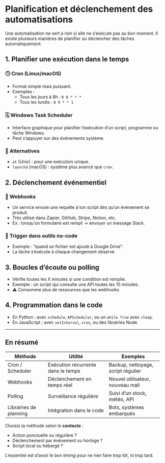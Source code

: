 # Planification et déclenchement des automatisations

Une automatisation ne sert à rien si elle ne s’exécute pas au bon moment. Il existe plusieurs manières de planifier ou déclencher des tâches automatiquement.

## 1. Planifier une exécution dans le temps

### 🕓 Cron (Linux/macOS)
- Format simple mais puissant.
- Exemples :
  - Tous les jours à 8h : `0 8 * * *`
  - Tous les lundis : `0 9 * * 1`

### 🗓️ Windows Task Scheduler
- Interface graphique pour planifier l’exécution d’un script, programme ou tâche Windows.
- Peut s’appuyer sur des événements système.

### 📅 Alternatives
- `at` (Unix) : pour une exécution unique.
- `launchd` (macOS) : système plus avancé que `cron`.

## 2. Déclenchement événementiel

### 🔔 Webhooks
- Un service envoie une requête à ton script dès qu’un événement se produit.
- Très utilisé dans Zapier, GitHub, Stripe, Notion, etc.
- Ex : lorsqu’un formulaire est rempli → envoyer un message Slack.

### 🔁 Trigger dans outils no-code
- Exemple : “quand un fichier est ajouté à Google Drive”.
- La tâche s’exécute à chaque changement observé.

## 3. Boucles d’écoute ou polling

- Vérifie toutes les X minutes si une condition est remplie.
- Exemple : un script qui consulte une API toutes les 10 minutes.
- ⚠️ Consomme plus de ressources que les webhooks.

## 4. Programmation dans le code

- En Python : avec `schedule`, `APScheduler`, ou un `while True` avec `sleep`.
- En JavaScript : avec `setInterval`, `cron`, ou des librairies Node.

---

## En résumé

| Méthode                 | Utilité                           | Exemples                          |
|-------------------------|------------------------------------|-----------------------------------|
| Cron / Scheduler        | Exécution récurrente dans le temps| Backup, nettoyage, script régulier|
| Webhooks                | Déclenchement en temps réel       | Nouvel utilisateur, nouveau mail  |
| Polling                 | Surveillance régulière            | Suivi d’un stock, météo, API      |
| Librairies de planning  | Intégration dans le code          | Bots, systèmes embarqués          |

Choisis ta méthode selon le **contexte** :
- Action ponctuelle ou régulière ?
- Déclenchement par événement ou horloge ?
- Script local ou hébergé ?

L’essentiel est d’avoir le bon _timing_ pour ne rien faire trop tôt, ni trop tard.
